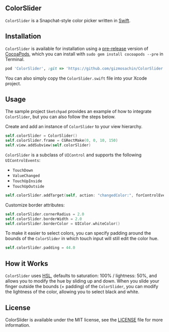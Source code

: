 ## ColorSlider

`ColorSlider` is a Snapchat-style color picker written in [Swift](https://developer.apple.com/swift/).

## Installation

`ColorSlider` is available for installation using a [pre-release](http://blog.cocoapods.org/Pod-Authors-Guide-to-CocoaPods-Frameworks/) version of [CocoaPods](http://cocoapods.org/), which you can install with `sudo gem install cocoapods --pre` in Terminal.

```ruby
pod 'ColorSlider', :git => 'https://github.com/gizmosachin/ColorSlider'
```	

You can also simply copy the `ColorSlider.swift` file into your Xcode project.

## Usage

The sample project `Sketchpad` provides an example of how to integrate `ColorSlider`, but you can also follow the steps below.

Create and add an instance of `ColorSlider` to your view hierarchy.

``` Swift
self.colorSlider = ColorSlider()
self.colorSlider.frame = CGRectMake(0, 0, 10, 150)
self.view.addSubview(self.colorSlider)
```

`ColorSlider` is a subclass of `UIControl` and supports the following `UIControlEvents`:
- `TouchDown`
- `ValueChanged`
- `TouchUpInside`
- `TouchUpOutside`

``` Swift
self.colorSlider.addTarget(self, action: "changedColor:", forControlEvents: UIControlEvents.ValueChanged)
```

Customize border attributes:

``` Swift
self.colorSlider.cornerRadius = 2.0
self.colorSlider.borderWidth = 2.0
self.colorSlider.borderColor = UIColor.whiteColor()
```

To make it easier to select colors, you can specify padding around the bounds of the `ColorSlider` in which touch input will still edit the color hue.

``` Swift
self.colorSlider.padding = 44.0
```

## How it Works

`ColorSlider` uses [HSL](http://en.wikipedia.org/wiki/HSL_and_HSV), defaults to saturation: 100% / lightness: 50%, and allows you to modify the hue by sliding up and down. When you slide your finger outside the bounds (+ padding) of the `ColorSlider`, you can modify the lightness of the color, allowing you to select black and white.

## License

ColorSlider is available under the MIT license, see the [LICENSE](https://github.com/gizmosachin/ColorSlider/blob/master/LICENSE) file for more information.


